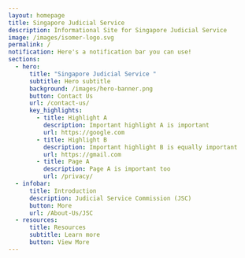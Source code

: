 ```yaml
---
layout: homepage
title: Singapore Judicial Service
description: Informational Site for Singapore Judicial Service
image: /images/isomer-logo.svg
permalink: /
notification: Here's a notification bar you can use!
sections:
  - hero:
      title: "Singapore Judicial Service "
      subtitle: Hero subtitle
      background: /images/hero-banner.png
      button: Contact Us
      url: /contact-us/
      key_highlights:
        - title: Highlight A
          description: Important highlight A is important
          url: https://google.com
        - title: Highlight B
          description: Important highlight B is equally important
          url: https://gmail.com
        - title: Page A
          description: Page A is important too
          url: /privacy/
  - infobar:
      title: Introduction
      description: Judicial Service Commission (JSC)
      button: More
      url: /About-Us/JSC
  - resources:
      title: Resources
      subtitle: Learn more
      button: View More
---
```

